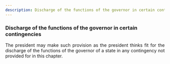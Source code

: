 ```yaml
---
description: Discharge of the functions of the governor in certain contingencies
---
```


### Discharge of the functions of the governor in certain contingencies
<div style="text-align: justify">

The president may make such provision as the president thinks fit for the discharge of the functions of the governor of a state in any contingency not provided for in this chapter.
